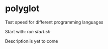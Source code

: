 # polyglot
Test speed for different programming languages 

Start with:
_run start.sh_

Description is yet to come

